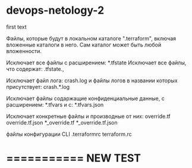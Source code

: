 # devops-netology-2
first text

Файлы, которые будут в локальном каталоге ".terraform", включая вложенные каталоги в него. Сам каталог может быть любой вложенности.

Исключает все файлы с расширением: *.tfstate Исключает все файлы, что содержат: .tfstate.,

Исключает файл лога: crash.log и файлы логов в названии которых присутствует: crash.*.log

Исключает файлы содаржащие конфиденциальные данные, с расширением: *.tfvars и с: *.tfvars.json

Исключает конкретные файлы и производные от них: override.tf override.tf.json *_override.tf *_override.tf.json

файлы конфигурации CLI .terraformrc terraform.rc


===========
NEW TEST
===========
